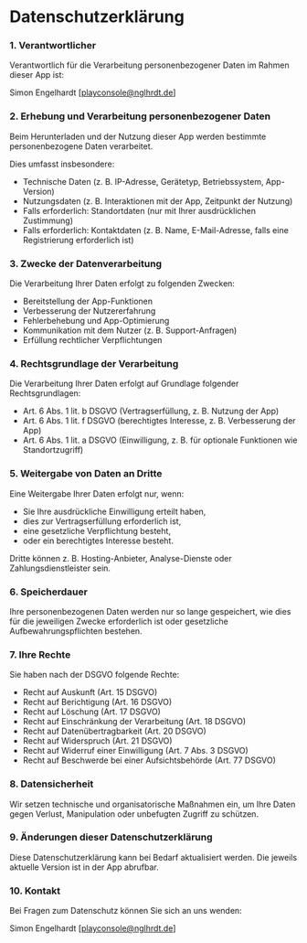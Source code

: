 # Datenschutzerklärung

### 1. Verantwortlicher
Verantwortlich für die Verarbeitung personenbezogener Daten im Rahmen dieser App ist: 

Simon Engelhardt [playconsole@nglhrdt.de]

### 2. Erhebung und Verarbeitung personenbezogener Daten

Beim Herunterladen und der Nutzung dieser App werden bestimmte personenbezogene Daten verarbeitet. 

Dies umfasst insbesondere:

* Technische Daten (z. B. IP-Adresse, Gerätetyp, Betriebssystem, App-Version)
* Nutzungsdaten (z. B. Interaktionen mit der App, Zeitpunkt der Nutzung)
* Falls erforderlich: Standortdaten (nur mit Ihrer ausdrücklichen Zustimmung)
* Falls erforderlich: Kontaktdaten (z. B. Name, E-Mail-Adresse, falls eine Registrierung erforderlich ist)

###  3. Zwecke der Datenverarbeitung

Die Verarbeitung Ihrer Daten erfolgt zu folgenden Zwecken:
* Bereitstellung der App-Funktionen
* Verbesserung der Nutzererfahrung
* Fehlerbehebung und App-Optimierung
* Kommunikation mit dem Nutzer (z. B. Support-Anfragen)
* Erfüllung rechtlicher Verpflichtungen

### 4. Rechtsgrundlage der Verarbeitung

Die Verarbeitung Ihrer Daten erfolgt auf Grundlage folgender Rechtsgrundlagen:

* Art. 6 Abs. 1 lit. b DSGVO (Vertragserfüllung, z. B. Nutzung der App)
* Art. 6 Abs. 1 lit. f DSGVO (berechtigtes Interesse, z. B. Verbesserung der App)
* Art. 6 Abs. 1 lit. a DSGVO (Einwilligung, z. B. für optionale Funktionen wie Standortzugriff)

### 5. Weitergabe von Daten an Dritte

Eine Weitergabe Ihrer Daten erfolgt nur, wenn:

* Sie Ihre ausdrückliche Einwilligung erteilt haben,
* dies zur Vertragserfüllung erforderlich ist,
* eine gesetzliche Verpflichtung besteht,
* oder ein berechtigtes Interesse besteht.

Dritte können z. B. Hosting-Anbieter, Analyse-Dienste oder Zahlungsdienstleister sein.

### 6. Speicherdauer
Ihre personenbezogenen Daten werden nur so lange gespeichert, wie dies für die jeweiligen Zwecke erforderlich ist oder gesetzliche Aufbewahrungspflichten bestehen.

### 7. Ihre Rechte

Sie haben nach der DSGVO folgende Rechte:

* Recht auf Auskunft (Art. 15 DSGVO)
* Recht auf Berichtigung (Art. 16 DSGVO)
* Recht auf Löschung (Art. 17 DSGVO)
* Recht auf Einschränkung der Verarbeitung (Art. 18 DSGVO)
* Recht auf Datenübertragbarkeit (Art. 20 DSGVO)
* Recht auf Widerspruch (Art. 21 DSGVO)
* Recht auf Widerruf einer Einwilligung (Art. 7 Abs. 3 DSGVO)
* Recht auf Beschwerde bei einer Aufsichtsbehörde (Art. 77 DSGVO)

### 8. Datensicherheit
Wir setzen technische und organisatorische Maßnahmen ein, um Ihre Daten gegen Verlust, Manipulation oder unbefugten Zugriff zu schützen.

### 9. Änderungen dieser Datenschutzerklärung
Diese Datenschutzerklärung kann bei Bedarf aktualisiert werden. Die jeweils aktuelle Version ist in der App abrufbar.

### 10. Kontakt
Bei Fragen zum Datenschutz können Sie sich an uns wenden:

Simon Engelhardt [playconsole@nglhrdt.de]

